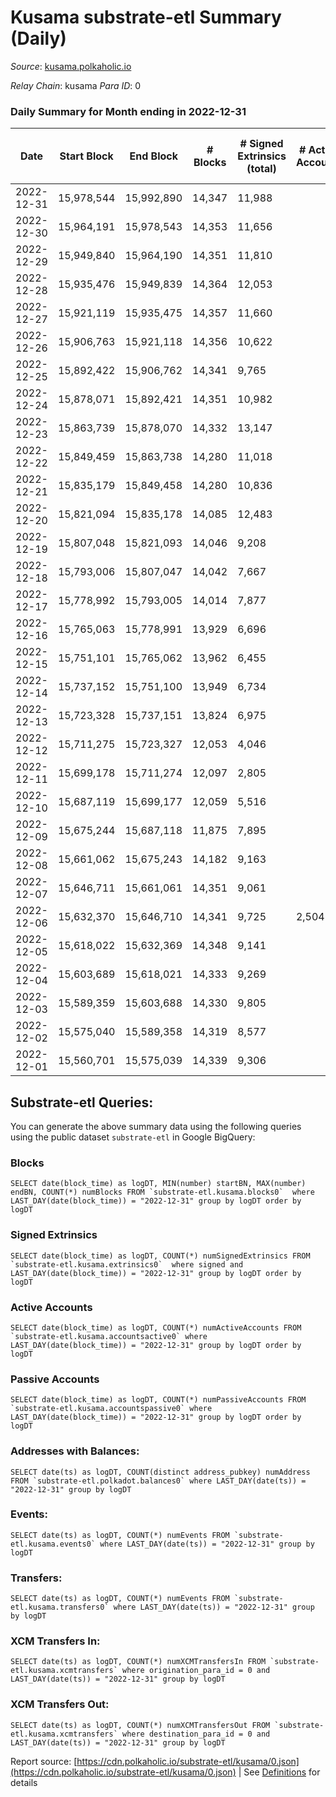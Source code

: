 # Kusama substrate-etl Summary (Daily)

_Source_: [kusama.polkaholic.io](https://kusama.polkaholic.io)

*Relay Chain*: kusama
*Para ID*: 0



### Daily Summary for Month ending in 2022-12-31


| Date | Start Block | End Block | # Blocks | # Signed Extrinsics (total) | # Active Accounts | # Passive | # New | # Addresses with Balances | # Events | # Transfers | # XCM Transfers In | # XCM Transfers Out | Issues | 
| ---- | ----------- | --------- | -------- | --------------------------- | ----------------- | --------- | ----- | ------------------------- | -------- | ----------- | ------------------ | ------------------- | ------ |
| 2022-12-31 | 15,978,544 | 15,992,890 | 14,347 | 11,988 |  |  |  | 280,771 | 792,309 | 1,617 ($7,731,029.42) | 79 ($90,343.13) | 124 ($59,831.58) |  |
| 2022-12-30 | 15,964,191 | 15,978,543 | 14,353 | 11,656 |  |  |  | 280,745 | 770,968 | 1,223 ($1,075,010.19) | 129 ($138,556.02) | 174 ($35,582.03) |  |
| 2022-12-29 | 15,949,840 | 15,964,190 | 14,351 | 11,810 |  |  |  | 280,703 | 782,405 | 1,390 ($2,995,001.96) | 154 ($77,152.77) | 160 ($64,942.09) |  |
| 2022-12-28 | 15,935,476 | 15,949,839 | 14,364 | 12,053 |  |  |  | 280,704 | 778,387 | 1,378 ($1,056,565.72) | 136 ($69,166.65) | 181 ($63,120.69) |  |
| 2022-12-27 | 15,921,119 | 15,935,475 | 14,357 | 11,660 |  |  |  | 280,705 | 791,067 | 1,410 ($4,139,934.41) | 115 ($829,382.76) | 94 ($70,732.83) |  |
| 2022-12-26 | 15,906,763 | 15,921,118 | 14,356 | 10,622 |  |  |  | 280,665 | 756,819 | 1,048 ($5,439,423.94) | 104 ($90,868.75) | 65 ($24,843.32) |  |
| 2022-12-25 | 15,892,422 | 15,906,762 | 14,341 | 9,765 |  |  |  |  | 748,768 | 913 ($2,258,104.87) | 123 ($207,382.58) | 149 ($347,552.27) |  |
| 2022-12-24 | 15,878,071 | 15,892,421 | 14,351 | 10,982 |  |  |  |  | 868,201 | 862 ($1,674,029.70) | 99 ($36,726.31) | 69 ($13,576.85) |  |
| 2022-12-23 | 15,863,739 | 15,878,070 | 14,332 | 13,147 |  |  |  |  | 860,165 | 1,876 ($1,127,454.49) | 124 ($267,353.19) | 104 ($97,219.90) |  |
| 2022-12-22 | 15,849,459 | 15,863,738 | 14,280 | 11,018 |  |  |  |  | 764,760 | 1,320 ($704,888.41) | 122 ($39,274.05) | 98 ($78,706.34) |  |
| 2022-12-21 | 15,835,179 | 15,849,458 | 14,280 | 10,836 |  |  |  |  | 760,363 | 1,790 ($3,227,841.37) | 105 ($36,233.62) | 101 ($28,297.64) |  |
| 2022-12-20 | 15,821,094 | 15,835,178 | 14,085 | 12,483 |  |  |  |  | 777,635 | 3,106 ($1,485,043.82) | 127 ($314,218.31) | 126 ($83,908.26) |  |
| 2022-12-19 | 15,807,048 | 15,821,093 | 14,046 | 9,208 |  |  |  |  | 732,881 | 1,239 ($3,242,494.56) | 128 ($110,322.25) | 122 ($102,404.33) |  |
| 2022-12-18 | 15,793,006 | 15,807,047 | 14,042 | 7,667 |  |  |  | 280,798 | 715,424 | 827 ($634,582.24) | 104 ($101,972.05) | 96 ($18,644.51) |  |
| 2022-12-17 | 15,778,992 | 15,793,005 | 14,014 | 7,877 |  |  |  | 280,680 | 783,444 | 1,205 ($1,558,767.87) | 114 ($97,258.51) | 125 ($78,064.18) |  |
| 2022-12-16 | 15,765,063 | 15,778,991 | 13,929 | 6,696 |  |  |  | 280,506 | 685,327 | 1,335 ($2,280,248.72) | 114 ($186,147.09) | 106 ($74,848.29) |  |
| 2022-12-15 | 15,751,101 | 15,765,062 | 13,962 | 6,455 |  |  |  | 280,368 | 670,144 | 1,228 ($1,213,527.94) | 102 ($62,991.90) | 121 ($46,365.68) |  |
| 2022-12-14 | 15,737,152 | 15,751,100 | 13,949 | 6,734 |  |  |  | 280,226 | 689,617 | 1,490 ($2,447,864.23) | 104 ($89,155.76) | 116 ($40,319.94) |  |
| 2022-12-13 | 15,723,328 | 15,737,151 | 13,824 | 6,975 |  |  |  | 280,067 | 672,835 | 22,485 ($17,487,031.56) | 140 ($508,355.08) | 183 ($392,809.78) |  |
| 2022-12-12 | 15,711,275 | 15,723,327 | 12,053 | 4,046 |  |  |  | 279,517 | 552,580 | 1,836 ($2,087,137.96) | 72 ($208,968.76) | 101 ($24,145.16) |  |
| 2022-12-11 | 15,699,178 | 15,711,274 | 12,097 | 2,805 |  |  |  | 279,414 | 534,482 | 663 ($859,441.56) | 92 ($119,690.49) | 69 ($201,862.43) |  |
| 2022-12-10 | 15,687,119 | 15,699,177 | 12,059 | 5,516 |  |  |  | 279,339 | 563,584 | 592 ($2,249,707.12) | 100 ($71,156.55) | 68 ($34,720.63) |  |
| 2022-12-09 | 15,675,244 | 15,687,118 | 11,875 | 7,895 |  |  |  | 279,269 | 608,662 | 750 ($1,303,388.50) | 91 ($132,612.51) | 77 ($31,726.25) |  |
| 2022-12-08 | 15,661,062 | 15,675,243 | 14,182 | 9,163 |  |  |  | 279,226 | 765,432 | 1,031 ($1,267,834.89) | 79 ($28,716.49) | 80 ($15,682.80) |  |
| 2022-12-07 | 15,646,711 | 15,661,061 | 14,351 | 9,061 |  |  |  | 279,174 | 746,377 | 1,060 ($1,541,646.14) | 93 ($92,879.94) | 73 ($66,872.81) |  |
| 2022-12-06 | 15,632,370 | 15,646,710 | 14,341 | 9,725 | 2,504 |  |  | 279,154 | 760,021 | 1,193 ($1,955,054.74) | 106 ($235,877.68) | 76 ($20,981.72) |  |
| 2022-12-05 | 15,618,022 | 15,632,369 | 14,348 | 9,141 |  |  |  | 279,091 | 756,839 | 1,307 ($4,108,422.14) | 150 ($296,151.96) | 105 ($75,788.08) |  |
| 2022-12-04 | 15,603,689 | 15,618,021 | 14,333 | 9,269 |  |  |  | 279,006 | 733,922 | 1,042 ($851,333.99) | 76 ($72,149.77) | 86 ($43,772.27) |  |
| 2022-12-03 | 15,589,359 | 15,603,688 | 14,330 | 9,805 |  |  |  |  | 747,219 | 1,126 ($639,941.87) | 84 ($25,603.13) | 78 ($19,623.40) |  |
| 2022-12-02 | 15,575,040 | 15,589,358 | 14,319 | 8,577 |  |  |  | 278,878 | 730,890 | 1,150 ($2,749,275.70) | 90 ($88,535.31) | 95 ($74,644.65) |  |
| 2022-12-01 | 15,560,701 | 15,575,039 | 14,339 | 9,306 |  |  |  | 278,836 | 761,609 | 1,349 ($3,070,533.15) | 123 ($224,351.92) | 121 ($157,770.93) |  |

## Substrate-etl Queries:
You can generate the above summary data using the following queries using the public dataset `substrate-etl` in Google BigQuery:


### Blocks
```
SELECT date(block_time) as logDT, MIN(number) startBN, MAX(number) endBN, COUNT(*) numBlocks FROM `substrate-etl.kusama.blocks0`  where LAST_DAY(date(block_time)) = "2022-12-31" group by logDT order by logDT
```


### Signed Extrinsics
```
SELECT date(block_time) as logDT, COUNT(*) numSignedExtrinsics FROM `substrate-etl.kusama.extrinsics0`  where signed and LAST_DAY(date(block_time)) = "2022-12-31" group by logDT order by logDT
```


### Active Accounts
```
SELECT date(block_time) as logDT, COUNT(*) numActiveAccounts FROM `substrate-etl.kusama.accountsactive0` where LAST_DAY(date(block_time)) = "2022-12-31" group by logDT order by logDT
```


### Passive Accounts
```
SELECT date(block_time) as logDT, COUNT(*) numPassiveAccounts FROM `substrate-etl.kusama.accountspassive0` where LAST_DAY(date(block_time)) = "2022-12-31" group by logDT order by logDT
```


### Addresses with Balances:
```
SELECT date(ts) as logDT, COUNT(distinct address_pubkey) numAddress FROM `substrate-etl.polkadot.balances0` where LAST_DAY(date(ts)) = "2022-12-31" group by logDT
```


### Events:
```
SELECT date(ts) as logDT, COUNT(*) numEvents FROM `substrate-etl.kusama.events0` where LAST_DAY(date(ts)) = "2022-12-31" group by logDT
```


### Transfers:
```
SELECT date(ts) as logDT, COUNT(*) numEvents FROM `substrate-etl.kusama.transfers0` where LAST_DAY(date(ts)) = "2022-12-31" group by logDT
```


### XCM Transfers In:
```
SELECT date(ts) as logDT, COUNT(*) numXCMTransfersIn FROM `substrate-etl.kusama.xcmtransfers` where origination_para_id = 0 and LAST_DAY(date(ts)) = "2022-12-31" group by logDT
```


### XCM Transfers Out:
```
SELECT date(ts) as logDT, COUNT(*) numXCMTransfersOut FROM `substrate-etl.kusama.xcmtransfers` where destination_para_id = 0 and LAST_DAY(date(ts)) = "2022-12-31" group by logDT
```



Report source: [https://cdn.polkaholic.io/substrate-etl/kusama/0.json](https://cdn.polkaholic.io/substrate-etl/kusama/0.json) | See [Definitions](/DEFINITIONS.md) for details
